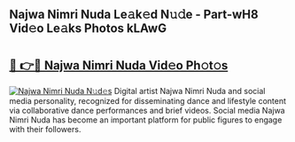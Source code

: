 ## Najwa Nimri Nuda Le𝚊k𝚎d N𝚞𝚍e - Part-wH8 Vid𝚎o Le𝚊ks Photos kLAwG

# <h2><a href="http://fbg5fu.evod.top/?m=Najwa+Nimri+Nuda">🔗 👉🔴 Najwa Nimri Nuda Vid𝚎o Ph𝚘t𝚘s</a></h2>

[![Najwa Nimri Nuda N𝚞d𝚎s](https://i.imgur.com/8V9OHl7.gif)](http://fbg5fu.evod.top/?m=Najwa+Nimri+Nuda)
Digital artist Najwa Nimri Nuda and social media personality, recognized for disseminating dance and lifestyle content via collaborative dance performances and brief videos. Social media Najwa Nimri Nuda has become an important platform for public figures to engage with their followers. 
